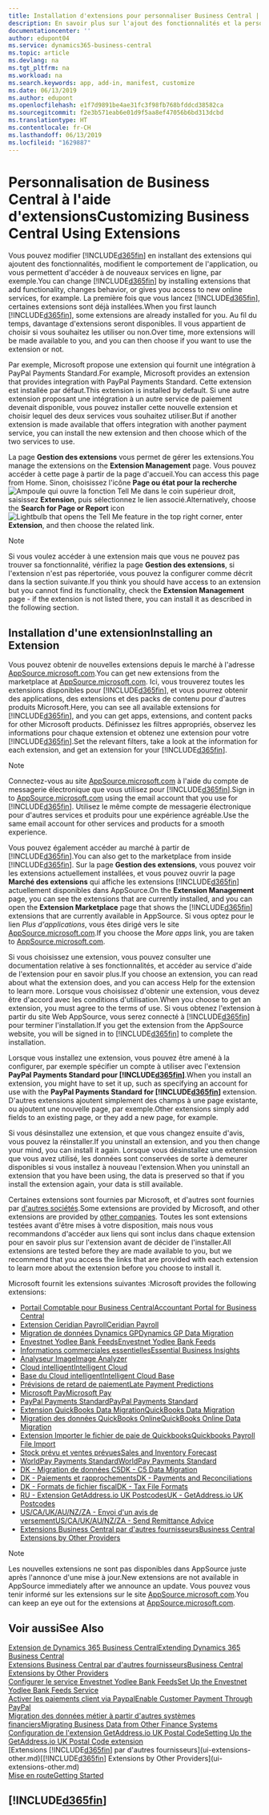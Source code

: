 ```yaml
---
title: Installation d'extensions pour personnaliser Business Central | Microsoft Docs
description: En savoir plus sur l'ajout des fonctionnalités et la personnalisation de Business Central en installant des extensions.
documentationcenter: ''
author: edupont04
ms.service: dynamics365-business-central
ms.topic: article
ms.devlang: na
ms.tgt_pltfrm: na
ms.workload: na
ms.search.keywords: app, add-in, manifest, customize
ms.date: 06/13/2019
ms.author: edupont
ms.openlocfilehash: e1f7d9891be4ae31fc3f98fb768bfddcd38582ca
ms.sourcegitcommit: f2e3b571eab6e01d9f5aa8ef47056b6bd313dcbd
ms.translationtype: HT
ms.contentlocale: fr-CH
ms.lasthandoff: 06/13/2019
ms.locfileid: "1629887"
---
```

# <a name="customizing-business-central-using-extensions"></a><span data-ttu-id="b6b37-103">Personnalisation de Business Central à l'aide d'extensions</span><span class="sxs-lookup"><span data-stu-id="b6b37-103">Customizing Business Central Using Extensions</span></span>
<span data-ttu-id="b6b37-104">Vous pouvez modifier [!INCLUDE[d365fin](includes/d365fin_md.md)] en installant des extensions qui ajoutent des fonctionnalités, modifient le comportement de l'application, ou vous permettent d'accéder à de nouveaux services en ligne, par exemple.</span><span class="sxs-lookup"><span data-stu-id="b6b37-104">You can change [!INCLUDE[d365fin](includes/d365fin_md.md)] by installing extensions that add functionality, changes behavior, or gives you access to new online services, for example.</span></span>
<span data-ttu-id="b6b37-105">La première fois que vous lancez [!INCLUDE[d365fin](includes/d365fin_md.md)], certaines extensions sont déjà installées.</span><span class="sxs-lookup"><span data-stu-id="b6b37-105">When you first launch [!INCLUDE[d365fin](includes/d365fin_md.md)], some extensions are already installed for you.</span></span> <span data-ttu-id="b6b37-106">Au fil du temps, davantage d'extensions seront disponibles. Il vous appartient de choisir si vous souhaitez les utiliser ou non.</span><span class="sxs-lookup"><span data-stu-id="b6b37-106">Over time, more extensions will be made available to you, and you can then choose if you want to use the extension or not.</span></span>

<span data-ttu-id="b6b37-107">Par exemple, Microsoft propose une extension qui fournit une intégration à PayPal Payments Standard.</span><span class="sxs-lookup"><span data-stu-id="b6b37-107">For example, Microsoft provides an extension that provides integration with PayPal Payments Standard.</span></span> <span data-ttu-id="b6b37-108">Cette extension est installée par défaut.</span><span class="sxs-lookup"><span data-stu-id="b6b37-108">This extension is installed by default.</span></span>
<span data-ttu-id="b6b37-109">Si une autre extension proposant une intégration à un autre service de paiement devenait disponible, vous pouvez installer cette nouvelle extension et choisir lequel des deux services vous souhaitez utiliser.</span><span class="sxs-lookup"><span data-stu-id="b6b37-109">But if another extension is made available that offers integration with another payment service, you can install the new extension and then choose which of the two services to use.</span></span>  

<span data-ttu-id="b6b37-110">La page **Gestion des extensions** vous permet de gérer les extensions.</span><span class="sxs-lookup"><span data-stu-id="b6b37-110">You manage the extensions on the **Extension Management** page.</span></span> <span data-ttu-id="b6b37-111">Vous pouvez accéder à cette page à partir de la page d'accueil.</span><span class="sxs-lookup"><span data-stu-id="b6b37-111">You can access this page from Home.</span></span> <span data-ttu-id="b6b37-112">Sinon, choisissez l'icône **Page ou état pour la recherche** ![Ampoule qui ouvre la fonction Tell Me](media/ui-search/search_small.png "Dites-moi ce que vous voulez faire") dans le coin supérieur droit, saisissez **Extension**, puis sélectionnez le lien associé.</span><span class="sxs-lookup"><span data-stu-id="b6b37-112">Alternatively, choose the **Search for Page or Report** icon ![Lightbulb that opens the Tell Me feature](media/ui-search/search_small.png "Tell me what you want to do") in the top right corner, enter **Extension**, and then choose the related link.</span></span>  

> [!NOTE]  
>   <span data-ttu-id="b6b37-113">Si vous voulez accéder à une extension mais que vous ne pouvez pas trouver sa fonctionnalité, vérifiez la page **Gestion des extensions**, si l'extension n'est pas répertoriée, vous pouvez la configurer comme décrit dans la section suivante.</span><span class="sxs-lookup"><span data-stu-id="b6b37-113">If you think you should have access to an extension but you cannot find its functionality, check the **Extension Management** page - if the extension is not listed there, you can install it as described in the following section.</span></span>  

## <a name="installing-an-extension"></a><span data-ttu-id="b6b37-114">Installation d'une extension</span><span class="sxs-lookup"><span data-stu-id="b6b37-114">Installing an Extension</span></span>
<span data-ttu-id="b6b37-115">Vous pouvez obtenir de nouvelles extensions depuis le marché à l'adresse [AppSource.microsoft.com](https://appsource.microsoft.com/en-us/marketplace/apps?src=dynamics365website&product=dynamics-365-business-central).</span><span class="sxs-lookup"><span data-stu-id="b6b37-115">You can get new extensions from the marketplace at [AppSource.microsoft.com](https://appsource.microsoft.com/en-us/marketplace/apps?src=dynamics365website&product=dynamics-365-business-central).</span></span> <span data-ttu-id="b6b37-116">Ici, vous trouverez toutes les extensions disponibles pour [!INCLUDE[d365fin](includes/d365fin_md.md)], et vous pourrez obtenir des applications, des extensions et des packs de contenu pour d'autres produits Microsoft.</span><span class="sxs-lookup"><span data-stu-id="b6b37-116">Here, you can see all available extensions for [!INCLUDE[d365fin](includes/d365fin_md.md)], and you can get apps, extensions, and content packs for other Microsoft products.</span></span> <span data-ttu-id="b6b37-117">Définissez les filtres appropriés, observez les informations pour chaque extension et obtenez une extension pour votre [!INCLUDE[d365fin](includes/d365fin_md.md)].</span><span class="sxs-lookup"><span data-stu-id="b6b37-117">Set the relevant filters, take a look at the information for each extension, and get an extension for your [!INCLUDE[d365fin](includes/d365fin_md.md)].</span></span>  
> [!NOTE]  
>   <span data-ttu-id="b6b37-118">Connectez-vous au site [AppSource.microsoft.com](https://appsource.microsoft.com/) à l'aide du compte de messagerie électronique que vous utilisez pour [!INCLUDE[d365fin](includes/d365fin_md.md)].</span><span class="sxs-lookup"><span data-stu-id="b6b37-118">Sign in to [AppSource.microsoft.com](https://appsource.microsoft.com/) using the email account that you use for [!INCLUDE[d365fin](includes/d365fin_md.md)].</span></span> <span data-ttu-id="b6b37-119">Utilisez le même compte de messagerie électronique pour d'autres services et produits pour une expérience agréable.</span><span class="sxs-lookup"><span data-stu-id="b6b37-119">Use the same email account for other services and products for a smooth experience.</span></span>  

<span data-ttu-id="b6b37-120">Vous pouvez également accéder au marché à partir de [!INCLUDE[d365fin](includes/d365fin_md.md)].</span><span class="sxs-lookup"><span data-stu-id="b6b37-120">You can also get to the marketplace from inside [!INCLUDE[d365fin](includes/d365fin_md.md)].</span></span> <span data-ttu-id="b6b37-121">Sur la page **Gestion des extensions**, vous pouvez voir les extensions actuellement installées, et vous pouvez ouvrir la page **Marché des extensions** qui affiche les extensions [!INCLUDE[d365fin](includes/d365fin_md.md)] actuellement disponibles dans AppSource.</span><span class="sxs-lookup"><span data-stu-id="b6b37-121">On the **Extension Management** page, you can see the extensions that are currently installed, and you can open the **Extension Marketplace** page that shows the [!INCLUDE[d365fin](includes/d365fin_md.md)] extensions that are currently available in AppSource.</span></span> <span data-ttu-id="b6b37-122">Si vous optez pour le lien *Plus d'applications*, vous êtes dirigé vers le site [AppSource.microsoft.com](https://appsource.microsoft.com/en-us/marketplace/apps?product=dynamics-365%3Bdynamics-365-for-financials&page=1).</span><span class="sxs-lookup"><span data-stu-id="b6b37-122">If you choose the *More apps* link, you are taken to [AppSource.microsoft.com](https://appsource.microsoft.com/en-us/marketplace/apps?product=dynamics-365%3Bdynamics-365-for-financials&page=1).</span></span>  

<span data-ttu-id="b6b37-123">Si vous choisissez une extension, vous pouvez consulter une documentation relative à ses fonctionnalités, et accéder au service d'aide de l'extension pour en savoir plus.</span><span class="sxs-lookup"><span data-stu-id="b6b37-123">If you choose an extension, you can read about what the extension does, and you can access Help for the extension to learn more.</span></span> <span data-ttu-id="b6b37-124">Lorsque vous choisissez d'obtenir une extension, vous devez être d'accord avec les conditions d'utilisation.</span><span class="sxs-lookup"><span data-stu-id="b6b37-124">When you choose to get an extension, you must agree to the terms of use.</span></span> <span data-ttu-id="b6b37-125">Si vous obtenez l'extension à partir du site Web AppSource, vous serez connecté à [!INCLUDE[d365fin](includes/d365fin_md.md)] pour terminer l'installation.</span><span class="sxs-lookup"><span data-stu-id="b6b37-125">If you get the extension from the AppSource website, you will be signed in to [!INCLUDE[d365fin](includes/d365fin_md.md)] to complete the installation.</span></span>  

<span data-ttu-id="b6b37-126">Lorsque vous installez une extension, vous pouvez être amené à la configurer, par exemple spécifier un compte à utiliser avec l'extension **PayPal Payments Standard pour [!INCLUDE[d365fin](includes/d365fin_md.md)]**.</span><span class="sxs-lookup"><span data-stu-id="b6b37-126">When you install an extension, you might have to set it up, such as specifying an account for use with the **PayPal Payments Standard for [!INCLUDE[d365fin](includes/d365fin_md.md)]** extension.</span></span>
<span data-ttu-id="b6b37-127">D'autres extensions ajoutent simplement des champs à une page existante, ou ajoutent une nouvelle page, par exemple.</span><span class="sxs-lookup"><span data-stu-id="b6b37-127">Other extensions simply add fields to an existing page, or they add a new page, for example.</span></span>   

<span data-ttu-id="b6b37-128">Si vous désinstallez une extension, et que vous changez ensuite d'avis, vous pouvez la réinstaller.</span><span class="sxs-lookup"><span data-stu-id="b6b37-128">If you uninstall an extension, and you then change your mind, you can install it again.</span></span> <span data-ttu-id="b6b37-129">Lorsque vous désinstallez une extension que vous avez utilisé, les données sont conservées de sorte à demeurer disponibles si vous installez à nouveau l'extension.</span><span class="sxs-lookup"><span data-stu-id="b6b37-129">When you uninstall an extension that you have been using, the data is preserved so that if you install the extension again, your data is still available.</span></span>  

<span data-ttu-id="b6b37-130">Certaines extensions sont fournies par Microsoft, et d'autres sont fournies par [d'autres sociétés](ui-extensions-other.md).</span><span class="sxs-lookup"><span data-stu-id="b6b37-130">Some extensions are provided by Microsoft, and other extensions are provided by [other companies](ui-extensions-other.md).</span></span> <span data-ttu-id="b6b37-131">Toutes les sont extensions testées avant d'être mises à votre disposition, mais nous vous recommandons d'accéder aux liens qui sont inclus dans chaque extension pour en savoir plus sur l'extension avant de décider de l'installer.</span><span class="sxs-lookup"><span data-stu-id="b6b37-131">All extensions are tested before they are made available to you, but we recommend that you access the links that are provided with each extension to learn more about the extension before you choose to install it.</span></span>  

<span data-ttu-id="b6b37-132">Microsoft fournit les extensions suivantes :</span><span class="sxs-lookup"><span data-stu-id="b6b37-132">Microsoft provides the following extensions:</span></span>  

* [<span data-ttu-id="b6b37-133">Portail Comptable pour Business Central</span><span class="sxs-lookup"><span data-stu-id="b6b37-133">Accountant Portal for Business Central</span></span>](ui-extensions-accountant-portal.md)
* [<span data-ttu-id="b6b37-134">Extension Ceridian Payroll</span><span class="sxs-lookup"><span data-stu-id="b6b37-134">Ceridian Payroll</span></span>](ui-extensions-ceridian-payroll.md)
* [<span data-ttu-id="b6b37-135">Migration de données Dynamics GP</span><span class="sxs-lookup"><span data-stu-id="b6b37-135">Dynamics GP Data Migration</span></span>](ui-extensions-dynamicsgp-data-migration.md)
* [<span data-ttu-id="b6b37-136">Envestnet Yodlee Bank Feeds</span><span class="sxs-lookup"><span data-stu-id="b6b37-136">Envestnet Yodlee Bank Feeds</span></span>](ui-extensions-yodlee-bank-feeds.md)
* [<span data-ttu-id="b6b37-137">Informations commerciales essentielles</span><span class="sxs-lookup"><span data-stu-id="b6b37-137">Essential Business Insights</span></span>](ui-extensions-essential-business-insights.md)
* [<span data-ttu-id="b6b37-138">Analyseur Image</span><span class="sxs-lookup"><span data-stu-id="b6b37-138">Image Analyzer</span></span>](ui-extensions-image-analyzer.md)
* [<span data-ttu-id="b6b37-139">Cloud intelligent</span><span class="sxs-lookup"><span data-stu-id="b6b37-139">Intelligent Cloud</span></span>](ui-extensions-data-replication.md)
* [<span data-ttu-id="b6b37-140">Base du Cloud intelligent</span><span class="sxs-lookup"><span data-stu-id="b6b37-140">Intelligent Cloud Base</span></span>](ui-extensions-intelligent-cloud.md)
* [<span data-ttu-id="b6b37-141">Prévisions de retard de paiement</span><span class="sxs-lookup"><span data-stu-id="b6b37-141">Late Payment Predictions</span></span>](ui-extensions-late-payment-prediction.md)
* [<span data-ttu-id="b6b37-142">Microsoft Pay</span><span class="sxs-lookup"><span data-stu-id="b6b37-142">Microsoft Pay</span></span>](ui-extensions-microsoft-pay-payments.md)
* [<span data-ttu-id="b6b37-143">PayPal Payments Standard</span><span class="sxs-lookup"><span data-stu-id="b6b37-143">PayPal Payments Standard</span></span>](ui-extensions-paypal-payments-standard.md)
* [<span data-ttu-id="b6b37-144">Extension QuickBooks Data Migration</span><span class="sxs-lookup"><span data-stu-id="b6b37-144">QuickBooks Data Migration</span></span>](ui-extensions-quickbooks-data-migration.md)
* [<span data-ttu-id="b6b37-145">Migration des données QuickBooks Online</span><span class="sxs-lookup"><span data-stu-id="b6b37-145">QuickBooks Online Data Migration</span></span>](ui-extensions-quickbooks-online-data-migration.md)
* [<span data-ttu-id="b6b37-146">Extension Importer le fichier de paie de Quickbooks</span><span class="sxs-lookup"><span data-stu-id="b6b37-146">Quickbooks Payroll File Import</span></span>](ui-extensions-quickbooks-payroll.md)
* [<span data-ttu-id="b6b37-147">Stock prévu et ventes prévues</span><span class="sxs-lookup"><span data-stu-id="b6b37-147">Sales and Inventory Forecast</span></span>](ui-extensions-sales-forecast.md)
* [<span data-ttu-id="b6b37-148">WorldPay Payments Standard</span><span class="sxs-lookup"><span data-stu-id="b6b37-148">WorldPay Payments Standard</span></span>](ui-extensions-worldpay-payments-standard.md)
* [<span data-ttu-id="b6b37-149">DK - Migration de données C5</span><span class="sxs-lookup"><span data-stu-id="b6b37-149">DK - C5 Data Migration</span></span>](ui-extensions-c5-data-migration.md)
* [<span data-ttu-id="b6b37-150">DK - Paiements et rapprochements</span><span class="sxs-lookup"><span data-stu-id="b6b37-150">DK - Payments and Reconciliations</span></span>](ui-extensions-payments-reconciliation-formats-dk.md)
* [<span data-ttu-id="b6b37-151">DK - Formats de fichier fiscal</span><span class="sxs-lookup"><span data-stu-id="b6b37-151">DK - Tax File Formats</span></span>](ui-extensions-tax-file-formats-dk.md)
* [<span data-ttu-id="b6b37-152">RU - Extension GetAddress.io UK Postcodes</span><span class="sxs-lookup"><span data-stu-id="b6b37-152">UK - GetAddress.io UK Postcodes</span></span>](ui-extensions-getaddressio.md)
* [<span data-ttu-id="b6b37-153">US/CA/UK/AU/NZ/ZA - Envoi d'un avis de versement</span><span class="sxs-lookup"><span data-stu-id="b6b37-153">US/CA/UK/AU/NZ/ZA - Send Remittance Advice</span></span>](ui-extensions-send-remittance-advice.md)
* [<span data-ttu-id="b6b37-154">Extensions Business Central par d'autres fournisseurs</span><span class="sxs-lookup"><span data-stu-id="b6b37-154">Business Central Extensions by Other Providers</span></span>](ui-extensions-other.md)

> [!NOTE]  
>  <span data-ttu-id="b6b37-155">Les nouvelles extensions ne sont pas disponibles dans AppSource juste après l'annonce d'une mise à jour.</span><span class="sxs-lookup"><span data-stu-id="b6b37-155">New extensions are not available in AppSource immediately after we announce an update.</span></span> <span data-ttu-id="b6b37-156">Vous pouvez vous tenir informé sur les extensions sur le site [AppSource.microsoft.com](https://appsource.microsoft.com/en-us/marketplace/apps?product=dynamics-365%3Bdynamics-365-for-financials&page=1).</span><span class="sxs-lookup"><span data-stu-id="b6b37-156">You can keep an eye out for the extensions at [AppSource.microsoft.com](https://appsource.microsoft.com/en-us/marketplace/apps?product=dynamics-365%3Bdynamics-365-for-financials&page=1).</span></span>

## <a name="see-also"></a><span data-ttu-id="b6b37-157">Voir aussi</span><span class="sxs-lookup"><span data-stu-id="b6b37-157">See Also</span></span>
[<span data-ttu-id="b6b37-158">Extension de Dynamics 365 Business Central</span><span class="sxs-lookup"><span data-stu-id="b6b37-158">Extending Dynamics 365 Business Central</span></span>](about-develop-extensions.md)  
[<span data-ttu-id="b6b37-159">Extensions Business Central par d'autres fournisseurs</span><span class="sxs-lookup"><span data-stu-id="b6b37-159">Business Central Extensions by Other Providers</span></span>](ui-extensions-other.md)  
[<span data-ttu-id="b6b37-160">Configurer le service Envestnet Yodlee Bank Feeds</span><span class="sxs-lookup"><span data-stu-id="b6b37-160">Set Up the Envestnet Yodlee Bank Feeds Service</span></span>](bank-how-setup-bank-statement-service.md)  
[<span data-ttu-id="b6b37-161">Activer les paiements client via Paypal</span><span class="sxs-lookup"><span data-stu-id="b6b37-161">Enable Customer Payment Through PayPal</span></span>](sales-how-enable-payment-service-extensions.md)  
[<span data-ttu-id="b6b37-162">Migration des données métier à partir d'autres systèmes financiers</span><span class="sxs-lookup"><span data-stu-id="b6b37-162">Migrating Business Data from Other Finance Systems</span></span>](across-import-data-configuration-packages.md)  
[<span data-ttu-id="b6b37-163">Configuration de l'extension GetAddress.io UK Postal Code</span><span class="sxs-lookup"><span data-stu-id="b6b37-163">Setting Up the GetAddress.io UK Postal Code extension</span></span>](LocalFunctionality/UnitedKingdom/uk-setup-postal-code-service.md)  
<span data-ttu-id="b6b37-164">[Extensions [!INCLUDE[d365fin](includes/d365fin_md.md)] par d'autres fournisseurs](ui-extensions-other.md)</span><span class="sxs-lookup"><span data-stu-id="b6b37-164">[[!INCLUDE[d365fin](includes/d365fin_md.md)] Extensions by Other Providers](ui-extensions-other.md)</span></span>  
[<span data-ttu-id="b6b37-165">Mise en route</span><span class="sxs-lookup"><span data-stu-id="b6b37-165">Getting Started</span></span>](product-get-started.md)  

## [!INCLUDE[d365fin](includes/free_trial_md.md)]  
